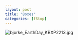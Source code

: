 ```yaml
---
layout: post
title: "Boxes"
categories: [fStop]
---
```

<img alt="bjorke_EarthDay_KBXP2213.jpg" src="http://www.botzilla.com/blog/archives/pix2016/bjorke_EarthDay_KBXP2213.jpg" class="img-responsive" border="0" />



